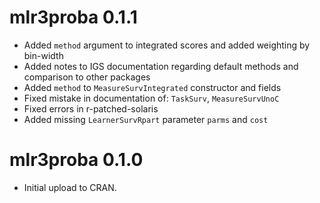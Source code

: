 # mlr3proba 0.1.1

* Added `method` argument to integrated scores and added weighting by bin-width
* Added notes to IGS documentation regarding default methods and comparison to other packages
* Added `method` to `MeasureSurvIntegrated` constructor and fields
* Fixed mistake in documentation of: `TaskSurv`, `MeasureSurvUnoC`
* Fixed errors in r-patched-solaris
* Added missing `LearnerSurvRpart` parameter `parms` and `cost`


# mlr3proba 0.1.0

* Initial upload to CRAN.